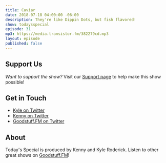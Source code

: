 ```yaml
---
title: Caviar
date: 2018-07-18 04:00:00 -06:00
description: They're like Dippin Dots, but fish flavored!
show: todaysspecial
episode: 31
mp3: https://media.transistor.fm/382279cd.mp3
layout: episode
published: false
---
```


## Support Us
*Want to support the show?* Visit our [Support page](https://goodstuff.fm/support) to help make this show possible!

## Get in Touch
- [Kyle on Twitter](http://twitter.com/dogburps)
- [Kenny on Twitter](http://twitter.com/kennyroderick_)
- [Goodstuff.FM on Twitter](http://twitter.com/goodstufffm)

## About
Today's Special is produced by Kenny and Kyle Roderick. Listen to other great shows on [Goodstuff.FM](http://goodstuff.fm/shows)!
